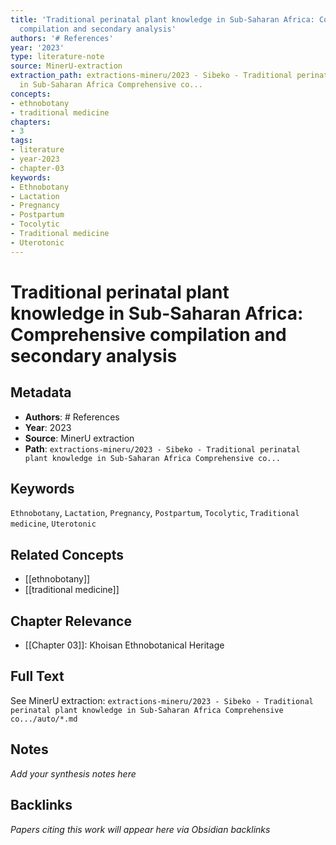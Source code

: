 ```yaml
---
title: 'Traditional perinatal plant knowledge in Sub-Saharan Africa: Comprehensive
  compilation and secondary analysis'
authors: '# References'
year: '2023'
type: literature-note
source: MinerU-extraction
extraction_path: extractions-mineru/2023 - Sibeko - Traditional perinatal plant knowledge
  in Sub-Saharan Africa Comprehensive co...
concepts:
- ethnobotany
- traditional medicine
chapters:
- 3
tags:
- literature
- year-2023
- chapter-03
keywords:
- Ethnobotany
- Lactation
- Pregnancy
- Postpartum
- Tocolytic
- Traditional medicine
- Uterotonic
---
```


# Traditional perinatal plant knowledge in Sub-Saharan Africa: Comprehensive compilation and secondary analysis

## Metadata

- **Authors**: # References
- **Year**: 2023
- **Source**: MinerU extraction
- **Path**: `extractions-mineru/2023 - Sibeko - Traditional perinatal plant knowledge in Sub-Saharan Africa Comprehensive co...`

## Keywords

`Ethnobotany`, `Lactation`, `Pregnancy`, `Postpartum`, `Tocolytic`, `Traditional medicine`, `Uterotonic`

## Related Concepts

- [[ethnobotany]]
- [[traditional medicine]]

## Chapter Relevance

- [[Chapter 03]]: Khoisan Ethnobotanical Heritage

## Full Text

See MinerU extraction: `extractions-mineru/2023 - Sibeko - Traditional perinatal plant knowledge in Sub-Saharan Africa Comprehensive co.../auto/*.md`

## Notes

*Add your synthesis notes here*

## Backlinks

*Papers citing this work will appear here via Obsidian backlinks*
